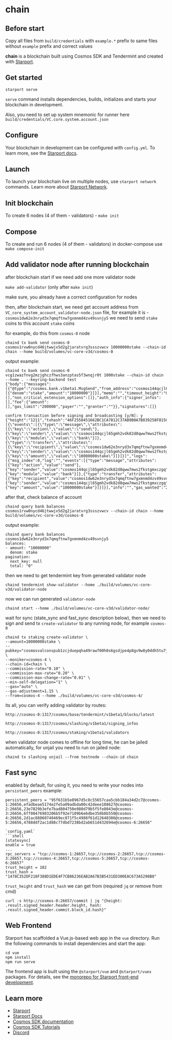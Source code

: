 # chain

## Before start

Copy all files from `build/credentials` with `example.*` prefix to same files without `example` prefix and correct values

**chain** is a blockchain built using Cosmos SDK and Tendermint and created with [Starport](https://github.com/tendermint/starport).

## Get started

```
starport serve
```

`serve` command installs dependencies, builds, initializes and starts your blockchain in development.

Also, you need to set up system mnemonic for runner here `build/credentials/VC.core.system.account.json`

## Configure

Your blockchain in development can be configured with `config.yml`. To learn more, see the [Starport docs](https://docs.starport.network).

## Launch

To launch your blockchain live on multiple nodes, use `starport network` commands. Learn more about [Starport Network](https://github.com/tendermint/spn).

## Init blockchain

To create 6 nodes (4 of them - validators) - `make init`

## Compose

To create and run 6 nodes (4 of them - validators) in docker-compose use `make compose-init`

## Add validator node after running blockchain
after blockchain start if we need add one more validator node

`make add-validator` (only after `make init`)

make sure, you already have a correct configuration for nodes

then, after blockchain start, we need get account address from
`VC_core_system_account_validator-node.json` file,
for example it is - `cosmos1dw62e3nryd3x7qmqftnw7gxmnmd4zv49svnjy5`
we need to send `stake` coins to this account `stake` coins

for example, do this from `cosmos-0` node
```shell
chaind tx bank send cosmos-0 cosmos1rvw0nycd46jtwwjx5d2g2jaratvrg3ssszvwcv 10000000stake --chain-id chain --home build/volumes/vc-core-v3d/cosmos-0
```
output example:
```shell
chaind tx bank send cosmos-0 vcg1zwazfnvg2mzjghczfhws3anzptas5f3wnqjr0t 1000stake --chain-id chain --home . --keyring-backend test
{"body":{"messages":[{"@type":"/cosmos.bank.v1beta1.MsgSend","from_address":"cosmos144qcjl65gmh2vdk82d8qww7mws2fkstgmxczgq","to_address":"cosmos1dw62e3nryd3x7qmqftnw7gxmnmd4zv49svnjy5","amount":[{"denom":"stake","amount":"10000000"}]}],"memo":"","timeout_height":"0","extension_options":[],"non_critical_extension_options":[]},"auth_info":{"signer_infos":[],"fee":{"amount":[],"gas_limit":"200000","payer":"","granter":""}},"signatures":[]}

confirm transaction before signing and broadcasting [y/N]: y
{"height":"1211","txhash":"46F2558451662BC1CA7812C37AB9B0A7B839258F815CCA92ECF6B06A5EC4BCA4","codespace":"","code":0,"data":"0A060A0473656E64","raw_log":"[{\"events\":[{\"type\":\"message\",\"attributes\":[{\"key\":\"action\",\"value\":\"send\"},{\"key\":\"sender\",\"value\":\"cosmos144qcjl65gmh2vdk82d8qww7mws2fkstgmxczgq\"},{\"key\":\"module\",\"value\":\"bank\"}]},{\"type\":\"transfer\",\"attributes\":[{\"key\":\"recipient\",\"value\":\"cosmos1dw62e3nryd3x7qmqftnw7gxmnmd4zv49svnjy5\"},{\"key\":\"sender\",\"value\":\"cosmos144qcjl65gmh2vdk82d8qww7mws2fkstgmxczgq\"},{\"key\":\"amount\",\"value\":\"10000000stake\"}]}]}]","logs":[{"msg_index":0,"log":"","events":[{"type":"message","attributes":[{"key":"action","value":"send"},{"key":"sender","value":"cosmos144qcjl65gmh2vdk82d8qww7mws2fkstgmxczgq"},{"key":"module","value":"bank"}]},{"type":"transfer","attributes":[{"key":"recipient","value":"cosmos1dw62e3nryd3x7qmqftnw7gxmnmd4zv49svnjy5"},{"key":"sender","value":"cosmos144qcjl65gmh2vdk82d8qww7mws2fkstgmxczgq"},{"key":"amount","value":"10000000stake"}]}]}],"info":"","gas_wanted":"200000","gas_used":"57686","tx":null,"timestamp":""}
```
after that, check balance of account
```shell
chaind query bank balances cosmos1rvw0nycd46jtwwjx5d2g2jaratvrg3ssszvwcv --chain-id chain --home build/volumes/vc-core-v3d/cosmos-0
```
output example:
```shell
chaind query bank balances cosmos1dw62e3nryd3x7qmqftnw7gxmnmd4zv49svnjy5
balances:
- amount: "10000000"
  denom: stake
pagination:
  next_key: null
  total: "0"
```
then we need to get tendermint key from generated validator node
```shell
chaind tendermint show-validator --home ./build/volumes/vc-core-v3d/validator-node
```
now we can run generated `validator-node`
```shell
chaind start --home ./build/volumes/vc-core-v3d/validator-node/
```
wait for sync (state_sync and fast_sync description below), then we need to sign and send tx `create-validator` to any running node, for example `cosmos-0`
```shell
chaind tx staking create-validator \
--amount=10000000stake \
--pubkey="cosmosvalconspub1zcjduepqha49raw700h0s6gsdjpe4p8gv9w8y0ddh5tu7ja9k9yky645cq8qrklhrk" \
--moniker=cosmos-4 \
--chain-id=chain \
--commission-rate="0.10" \
--commission-max-rate="0.20" \
--commission-max-change-rate="0.01" \
--min-self-delegation="1" \
--gas="auto" \
--gas-adjustment=1.15 \
--from=cosmos-4 --home ./build/volumes/vc-core-v3d/cosmos-4/
```
its all, you can verify adding validator by routes:
```http request
http://cosmos-0:1317/cosmos/base/tendermint/v1beta1/blocks/latest
```
```http request
http://cosmos-0:1317/cosmos/slashing/v1beta1/signing_infos
```
```http request
http://cosmos-0:1317/cosmos/staking/v1beta1/validators
```
when validator node comes to offline for long time, he can be jailed automatically,
for unjail you need to run on jailed node:
```shell
chaind tx slashing unjail --from testnode --chain-id chain
```

## Fast sync
enabled by default, for using it, you need to write your nodes into `persistant_peers`
example:
```shell
persistent_peers = "95f631b5e8967d5c8c55657caa5cbb184a34d2c7@cosmos-1:26656,efadbeae5174e2fe5a09adbda00c42deee188627@cosmos-2:26656,23e7829b3efe7bad804750e980d79b5f5fe8043e@cosmos-3:26656,6ff00476983206b5f92e7109b6e6dbe358b8b550@cosmos-4:26656,2d1ac88860740469ec871f5c4988f61d12640386@cosmos-5:26656,4788ddf2ac1d88c77dbd7238bd2ab651d432694e@cosmos-6:26656"

`config.yaml`
```shell
[statesync]
enable = true
...
rpc_servers = "tcp://cosmos-1:26657,tcp://cosmos-2:26657,tcp://cosmos-3:26657,tcp://cosmos-4:26657,tcp://cosmos-5:26657,tcp://cosmos-6:26657"
trust_height = 102
trust_hash = "1478C352DF218F388D1EDE4F7CB86236EAB2A67B3B5431ED300EAC673A5298B8"
```
`trust_height` and `trust_hash` we can get from (required `jq` or remove from cmd)
```shell
curl -s http://cosmos-0:26657/commit | jq "{height: .result.signed_header.header.height, hash: .result.signed_header.commit.block_id.hash}"
```

## Web Frontend

Starport has scaffolded a Vue.js-based web app in the `vue` directory. Run the following commands to install dependencies and start the app:

```shell
cd vue
npm install
npm run serve
```

The frontend app is built using the `@starport/vue` and `@starport/vuex` packages. For details, see the [monorepo for Starport front-end development](https://github.com/tendermint/vue).

## Learn more

- [Starport](https://github.com/tendermint/starport)
- [Starport Docs](https://docs.starport.network)
- [Cosmos SDK documentation](https://docs.cosmos.network)
- [Cosmos SDK Tutorials](https://tutorials.cosmos.network)
- [Discord](https://discord.gg/W8trcGV)
